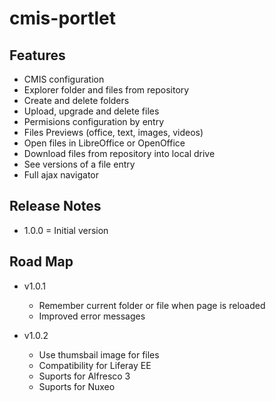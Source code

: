 # cmis-portlet

## Features

* CMIS configuration
* Explorer folder and files from repository
* Create and delete folders
* Upload, upgrade and delete files
* Permisions configuration by entry
* Files Previews (office, text, images, videos)
* Open files in LibreOffice or OpenOffice
* Download files from repository into local drive
* See versions of a file entry
* Full ajax navigator

##  Release Notes

* 1.0.0 = Initial version

## Road Map 

* v1.0.1
  - Remember current folder or file when page is reloaded
  - Improved error messages

* v1.0.2
  - Use thumsbail image for files
  - Compatibility for Liferay EE
  - Suports for Alfresco 3
  - Suports for Nuxeo
